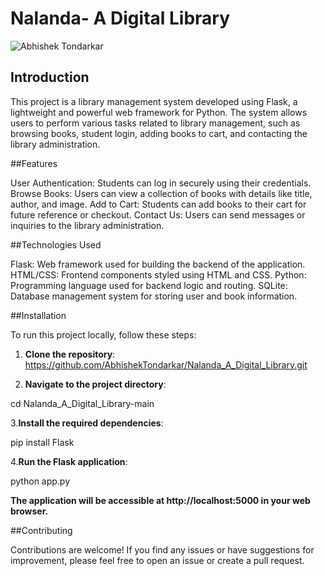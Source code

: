 # Nalanda- A Digital Library

![Abhishek Tondarkar](Homepage.png)

## Introduction

This project is a library management system developed using Flask, a lightweight and powerful web framework for Python. The system allows users to perform various tasks related to library management, such as browsing books, student login, adding books to cart, and contacting the library administration.

##Features

User Authentication: Students can log in securely using their credentials.
Browse Books: Users can view a collection of books with details like title, author, and image.
Add to Cart: Students can add books to their cart for future reference or checkout.
Contact Us: Users can send messages or inquiries to the library administration.

##Technologies Used

Flask: Web framework used for building the backend of the application.
HTML/CSS: Frontend components styled using HTML and CSS.
Python: Programming language used for backend logic and routing.
SQLite: Database management system for storing user and book information.

##Installation

To run this project locally, follow these steps:

1. **Clone the repository**:
  https://github.com/AbhishekTondarkar/Nalanda_A_Digital_Library.git

2. **Navigate to the project directory**:

  cd Nalanda_A_Digital_Library-main

3.**Install the required dependencies**:

  pip install Flask

4.**Run the Flask application**:

  python app.py

**The application will be accessible at http://localhost:5000 in your web browser.**

##Contributing

Contributions are welcome! If you find any issues or have suggestions for improvement, please feel free to open an issue or create a pull request.

